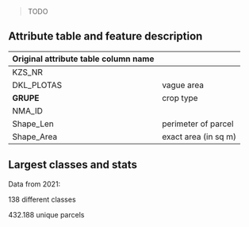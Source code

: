 > TODO


## Attribute table and feature description 
| Original attribute table column name |                                       |
| ------------------------------------ |---------------------------------------|
| KZS_NR                               |                                       |
| DKL_PLOTAS                           | vague area                            |
| **GRUPE**                            | crop type                             |
| NMA_ID                               |                                       |
| Shape_Len                            | perimeter of parcel                   |
| Shape_Area                           | exact area (in sq m)                  |


## Largest classes and stats
Data from 2021:

138 different classes

432.188 unique parcels